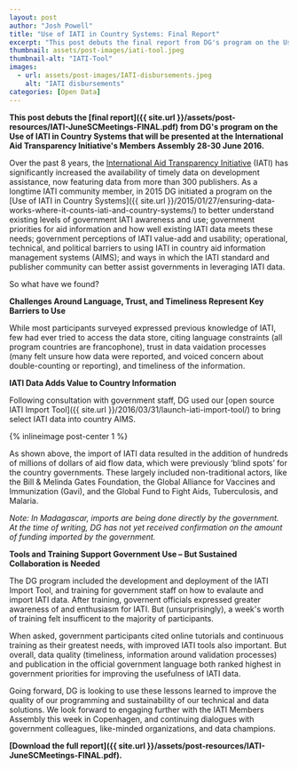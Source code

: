```yaml
---
layout: post
author: "Josh Powell"
title: "Use of IATI in Country Systems: Final Report"
excerpt: "This post debuts the final report from DG's program on the Use of IATI in Country Systems..."
thumbnail: assets/post-images/iati-tool.jpeg
thumbnail-alt: "IATI-Tool"
images:
  - url: assets/post-images/IATI-disbursements.jpeg
    alt: "IATI disbursements"
categories: [Open Data]
---
```


**This post debuts the [final report]({{ site.url }}/assets/post-resources/IATI-JuneSCMeetings-FINAL.pdf) from DG's program on the Use of IATI in Country Systems that will be presented at the International Aid Transparency Initiative's Members Assembly 28-30 June 2016.**

Over the past 8 years, the [International Aid Transparency Initiative](http://www.aidtransparency.net/) (IATI) has significantly increased the availability of timely data on development assistance, now featuring data from more than 300 publishers. As a longtime IATI community member, in 2015 DG initiated a program on the [Use of IATI in Country Systems]({{ site.url }}/2015/01/27/ensuring-data-works-where-it-counts-iati-and-country-systems/) to better understand existing levels of government IATI awareness and use; government priorities for aid information and how well existing IATI data meets these needs; government perceptions of IATI value-add and usability; operational, technical, and political barriers to using IATI in country aid information management systems (AIMS); and ways in which the IATI standard and publisher community can better assist governments in leveraging IATI data.

So what have we found?

**Challenges Around Language, Trust, and Timeliness Represent Key Barriers to Use**

While most participants surveyed expressed previous knowledge of IATI, few had ever tried to access the data store, citing language constraints (all program countries are francophone), trust in data vaidation processes (many felt unsure how data were reported, and voiced concern about double-counting or reporting), and timeliness of the information.  

**IATI Data Adds Value to Country Information**

Following consultation with government staff, DG used our [open source IATI Import Tool]({{ site.url }}/2016/03/31/launch-iati-import-tool/) to bring select IATI data into country AIMS. 

{% inlineimage post-center 1 %}

As shown above, the import of IATI data resulted in the addition of hundreds of millions of dollars of aid flow data, which were previously ‘blind spots’ for the country governments. These largely included non-traditional actors, like the Bill & Melinda Gates Foundation, the Global Alliance for Vaccines and Immunization (Gavi), and the Global Fund to Fight Aids, Tuberculosis, and Malaria.

*Note: In Madagascar, imports are being done directly by the government. At the time of writing, DG has not yet received confirmation on the amount of funding imported by the government.*

**Tools and Training Support Government Use – But Sustained Collaboration is Needed**

The DG program included the development and deployment of the IATI Import Tool, and training for government staff on how to evalaute and import IATI data. After training, governent officials expressed greater awareness of and enthusiasm for IATI. But (unsurprisingly), a week's worth of training felt insufficent to the majority of participants.

When asked, government participants cited online tutorials and continuous training as their greatest needs, with improved IATI tools also important. But overall, data quality (timeliness, information around validation processes) and publication in the official government language both ranked highest in government priorities for improving the usefulness of IATI data.

Going forward, DG is looking to use these lessons learned to improve the quality of our programming and sustainability of our technical and data solutions. We look forward to engaging further with the IATI Members Assembly this week in Copenhagen, and continuing dialogues with government colleagues, like-minded organizations, and data champions.

**[Download the full report]({{ site.url }}/assets/post-resources/IATI-JuneSCMeetings-FINAL.pdf).**
